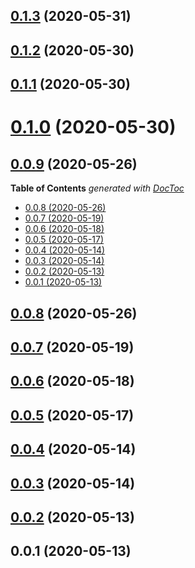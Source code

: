 <a name="0.1.3"></a>
## [0.1.3](https://github.com/mikadoplus/videojs-google-chromecast/compare/v0.1.2...v0.1.3) (2020-05-31)

<a name="0.1.2"></a>
## [0.1.2](https://github.com/mikadoplus/videojs-google-chromecast/compare/v0.1.1...v0.1.2) (2020-05-30)

<a name="0.1.1"></a>
## [0.1.1](https://github.com/mikadoplus/videojs-google-chromecast/compare/v0.1.0...v0.1.1) (2020-05-30)

<a name="0.1.0"></a>
# [0.1.0](https://github.com/mikadoplus/videojs-google-chromecast/compare/v0.0.9...v0.1.0) (2020-05-30)

<a name="0.0.9"></a>
## [0.0.9](https://github.com/mikadoplus/videojs-google-chromecast/compare/v0.0.8...v0.0.9) (2020-05-26)

<!-- START doctoc generated TOC please keep comment here to allow auto update -->
<!-- DON'T EDIT THIS SECTION, INSTEAD RE-RUN doctoc TO UPDATE -->
**Table of Contents**  *generated with [DocToc](https://github.com/thlorenz/doctoc)*

- [0.0.8 (2020-05-26)](#008-2020-05-26)
- [0.0.7 (2020-05-19)](#007-2020-05-19)
- [0.0.6 (2020-05-18)](#006-2020-05-18)
- [0.0.5 (2020-05-17)](#005-2020-05-17)
- [0.0.4 (2020-05-14)](#004-2020-05-14)
- [0.0.3 (2020-05-14)](#003-2020-05-14)
- [0.0.2 (2020-05-13)](#002-2020-05-13)
- [0.0.1 (2020-05-13)](#001-2020-05-13)

<!-- END doctoc generated TOC please keep comment here to allow auto update -->

<a name="0.0.8"></a>
## [0.0.8](https://github.com/mikadoplus/videojs-google-chromecast/compare/v0.0.7...v0.0.8) (2020-05-26)

<a name="0.0.7"></a>
## [0.0.7](https://github.com/mikadoplus/videojs-google-chromecast/compare/v0.0.6...v0.0.7) (2020-05-19)

<a name="0.0.6"></a>
## [0.0.6](https://github.com/mikadoplus/videojs-google-chromecast/compare/v0.0.5...v0.0.6) (2020-05-18)

<a name="0.0.5"></a>
## [0.0.5](https://github.com/mikadoplus/videojs-google-chromecast/compare/v0.0.4...v0.0.5) (2020-05-17)

<a name="0.0.4"></a>
## [0.0.4](https://github.com/mikadoplus/videojs-google-chromecast/compare/v0.0.3...v0.0.4) (2020-05-14)

<a name="0.0.3"></a>
## [0.0.3](https://github.com/mikadoplus/videojs-google-chromecast/compare/v0.0.2...v0.0.3) (2020-05-14)

<a name="0.0.2"></a>
## [0.0.2](https://github.com/mikadoplus/videojs-google-chromecast/compare/v0.0.1...v0.0.2) (2020-05-13)

<a name="0.0.1"></a>
## 0.0.1 (2020-05-13)


